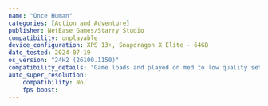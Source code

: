 ```yaml
---
name: "Once Human"
categories: [Action and Adventure]
publisher: NetEase Games/Starry Studio
compatibility: unplayable
device_configuration: XPS 13+, Snapdragon X Elite - 64GB
date_tested: 2024-07-19
os_version: "24H2 (26100.1150)"
compatibility_details: "Game loads and played on med to low quality settings - once. Resolution was auto set. Was able to average 20-35 FPS. Game had what felt like extreme input lag and would hitch before eventually crashing when trying to move to another area. Upon relaunch the game stated that it didn't support integrated graphics cards and closed."
auto_super_resolution:
    compatibility: No;
    fps boost: 
---
```

